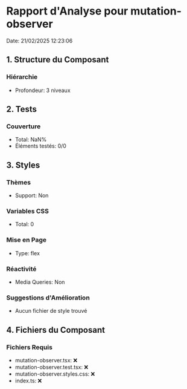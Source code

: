# Rapport d'Analyse pour mutation-observer

Date: 21/02/2025 12:23:06

## 1. Structure du Composant

### Hiérarchie

- Profondeur: 3 niveaux

## 2. Tests

### Couverture

- Total: NaN%
- Éléments testés: 0/0

## 3. Styles

### Thèmes

- Support: Non

### Variables CSS

- Total: 0

### Mise en Page

- Type: flex

### Réactivité

- Media Queries: Non

### Suggestions d'Amélioration

- Aucun fichier de style trouvé

## 4. Fichiers du Composant

### Fichiers Requis

- mutation-observer.tsx: ❌
- mutation-observer.test.tsx: ❌
- mutation-observer.styles.css: ❌
- index.ts: ❌
